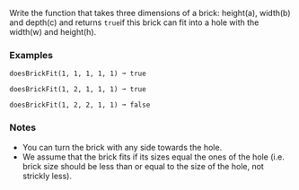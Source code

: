 Write the function that takes three dimensions of a brick: height(a), width(b) and depth(c) and returns `true`if this brick can fit into a hole with the width(w) and height(h).


### Examples ###
    doesBrickFit(1, 1, 1, 1, 1) ➞ true

    doesBrickFit(1, 2, 1, 1, 1) ➞ true

    doesBrickFit(1, 2, 2, 1, 1) ➞ false


### Notes ###
*   You can turn the brick with any side towards the hole.
*   We assume that the brick fits if its sizes equal the ones of the hole (i.e. brick size should be less than or equal to the size of the hole, not strickly less).